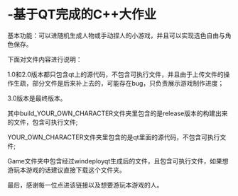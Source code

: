 # -基于QT完成的C++大作业
基本功能：可以进随机生成人物或手动捏人的小游戏，并且可以实现选色自由与角色保存。

下面对文件内容进行说明：

1.0和2.0版本都只包含qt上的源代码，不包含可执行文件，并且由于上传文件的操作生疏，部分文件是后来补上去的，可能存在bug，只负责展示游戏制作进度；

3.0版本是最终版本。

其中build_YOUR_OWN_CHARACTER文件夹里包含的是release版本的构建出来的文件，包含可执行文件;

YOUR_OWN_CHARACTER文件夹里包含的是qt里面的源代码，不包含可执行文件;

Game文件夹中包含经过windeployqt生成后的文件，且包含可执行文件，如果想游玩本游戏的话建议直接下载这个文件夹。

最后，感谢每一位点进该链接以及想要游玩本游戏的人。
